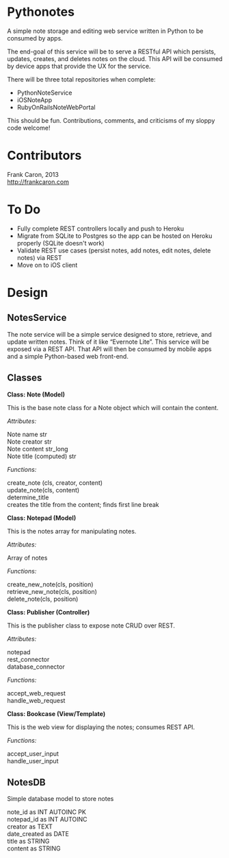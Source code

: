 Pythonotes
=================

A simple note storage and editing web service written in Python to be consumed by apps.

The end-goal of this service will be to serve a RESTful API which persists, updates, creates, and deletes notes
on the cloud. This API will be consumed by device apps that provide the UX for the service.

There will be three total repositories when complete:
- PythonNoteService
- iOSNoteApp
- RubyOnRailsNoteWebPortal

This should be fun. Contributions, comments, and criticisms of my sloppy code welcome!

Contributors
=================
Frank Caron, 2013  
http://frankcaron.com

To Do
=================
* Fully complete REST controllers locally and push to Heroku
* Migrate from SQLite to Postgres so the app can be hosted on Heroku properly (SQLite doesn't work)
* Validate REST use cases (persist notes, add notes, edit notes, delete notes) via REST
* Move on to iOS client

Design
=================

NotesService
------

The note service will be a simple service designed to store, retrieve, and update written notes. Think of it like “Evernote Lite”. This service will be exposed via a REST API. That API will then be consumed by mobile apps and a simple Python-based web front-end.

Classes
------

**Class: Note (Model)**

This is the base note class for a Note object which will contain the content.

*Attributes:*

Note name str  
Note creator str  
Note content str_long  
Note title (computed) str  

*Functions:*

create_note (cls, creator, content)  
update_note(cls, content)  
determine_title  
creates the title from the content; finds first line break  

**Class: Notepad (Model)**

This is the notes array for manipulating notes.

*Attributes:*

Array of notes  

*Functions:*

create_new_note(cls, position)  
retrieve_new_note(cls, position)    
delete_note(cls, position)

**Class: Publisher (Controller)**

This is the publisher class to expose note CRUD over REST.

*Attributes:*

notepad  
rest_connector  
database_connector  

*Functions:*

accept_web_request  
handle_web_request  

**Class: Bookcase (View/Template)**

This is the web view for displaying the notes; consumes REST API.

*Functions:*

accept_user_input  
handle_user_input  

NotesDB
------

Simple database model to store notes

note_id as INT AUTOINC PK  
notepad_id as INT AUTOINC  
creator as TEXT  
date_created as DATE  
title as STRING  
content as STRING  
